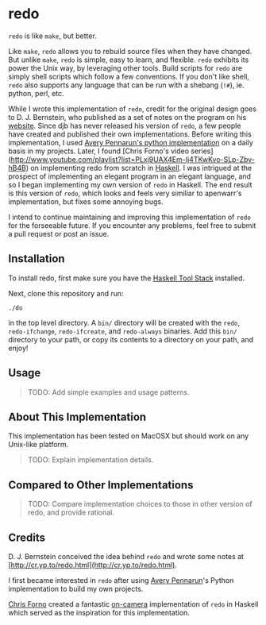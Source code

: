 # redo

`redo` is like `make`, but better.

Like `make`, `redo` allows you to rebuild source files when they have changed. But unlike `make`, `redo` is simple, easy to learn, and flexible. `redo` exhibits its power the Unix way, by leveraging other tools. Build scripts for `redo` are simply shell scripts which follow a few conventions. If you don't like shell, `redo` also supports any language that can be run with a shebang (`!#`), ie. python, perl, etc.

While I wrote this implementation of `redo`, credit for the original design goes to D. J. Bernstein, who published as a set of notes on the program on his [website]( http://cr.yp.to/redo.html). Since djb has never released his version of `redo`, a few people have created and published their own implementations. Before writing this implementation, I used [Avery Pennarun's python implementation](https://github.com/apenwarr/redo) on a daily basis in my projects. Later, I found [Chris Forno's video series] (http://www.youtube.com/playlist?list=PLxj9UAX4Em-Ij4TKwKvo-SLp-Zbv-hB4B) on implementing redo from scratch in [Haskell](https://www.haskell.org/). I was intrigued at the prospect of implementing an elegant program in an elegant language, and so I began implementing my own version of `redo` in Haskell. The end result is this version of `redo`, which looks and feels very similiar to apenwarr's implementation, but fixes some annoying bugs. 

I intend to continue maintaining and improving this implementation of `redo` for the forseeable future. If you encounter any problems, feel free to submit a pull request or post an issue.

## Installation

To install redo, first make sure you have the [Haskell Tool Stack](https://docs.haskellstack.org/en/stable/install_and_upgrade/) installed.

Next, clone this repository and run:

    ./do

in the top level directory. A `bin/` directory will be created with the `redo`, `redo-ifchange`, `redo-ifcreate`, and `redo-always` binaries. Add this `bin/` directory to your path, or copy its contents to a directory on your path, and enjoy!

## Usage

>TODO: Add simple examples and usage patterns.

## About This Implementation

This implementation has been tested on MacOSX but should work on any Unix-like platform.

>TODO: Explain implementation details.

## Compared to Other Implementations

>TODO: Compare implementation choices to those in other version of redo, and provide rational.

## Credits

D. J. Bernstein conceived the idea behind `redo` and wrote some notes at [http://cr.yp.to/redo.html](http://cr.yp.to/redo.html).

I first became interested in `redo` after using [Avery Pennarun](https://github.com/apenwarr/redo)'s Python implementation to build my own projects. 

[Chris Forno](https://github.com/jekor) created a fantastic [on-camera](https://www.youtube.com/watch?v=zZ_nI9E9g0I) implementation of `redo` in Haskell which served as the inspiration for this implementation.
